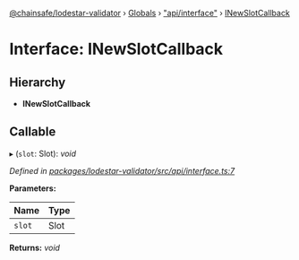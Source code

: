 [@chainsafe/lodestar-validator](../README.md) › [Globals](../globals.md) › ["api/interface"](../modules/_api_interface_.md) › [INewSlotCallback](_api_interface_.inewslotcallback.md)

# Interface: INewSlotCallback

## Hierarchy

* **INewSlotCallback**

## Callable

▸ (`slot`: Slot): *void*

*Defined in [packages/lodestar-validator/src/api/interface.ts:7](https://github.com/ChainSafe/lodestar/blob/6b0ca980c/packages/lodestar-validator/src/api/interface.ts#L7)*

**Parameters:**

Name | Type |
------ | ------ |
`slot` | Slot |

**Returns:** *void*
